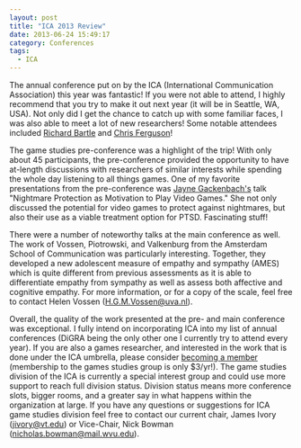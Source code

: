 ```yaml
---
layout: post
title: "ICA 2013 Review"
date: 2013-06-24 15:49:17
category: Conferences
tags:
  - ICA
---
```


The annual conference put on by the ICA (International Communication Association) this year was fantastic! If you were not able to attend, I highly recommend that you try to make it out next year (it will be in Seattle, WA, USA). Not only did I get the chance to catch up with some familiar faces, I was also able to meet a lot of new researchers! <!--more-->Some notable attendees included [Richard Bartle](http://www.essex.ac.uk/csee/staff/profile.aspx?ID=1459) and [Chris Ferguson](http://www.tamiu.edu/~cferguson/)!

The game studies pre-conference was a highlight of the trip! With only about 45 participants, the pre-conference provided the opportunity to have at-length discussions with researchers of similar interests while spending the whole day listening to all things games. One of my favorite presentations from the pre-conference was [Jayne Gackenbach's](http://academic.macewan.ca/gackenbachj/) talk "Nightmare Protection as Motivation to Play Video Games." She not only discussed the potential for video games to protect against nightmares, but also their use as a viable treatment option for PTSD. Fascinating stuff! 

There were a number of noteworthy talks at the main conference as well. The work of Vossen, Piotrowski, and Valkenburg from the Amsterdam School of Communication was particularly interesting. Together, they developed a new adolescent measure of empathy and sympathy (AMES) which is quite different from previous assessments as it is able to differentiate empathy from sympathy as well as assess both affective and cognitive empathy. For more information, or for a copy of the scale, feel free to contact Helen Vossen (<a href="mailto:H.G.M.Vossen@uva.nl">H.G.M.Vossen@uva.nl</a>).

Overall, the quality of the work presented at the pre- and main conference was exceptional. I fully intend on incorporating ICA into my list of annual conferences (DiGRA being the only other one I currently try to attend every year). If you are also a games researcher, and interested in the work that is done under the ICA umbrella, please consider [becoming a member](http://game.icahdq.org/ohana/website/index.cfm?p=56927916) (membership to the games studies group is only $3/yr!). The game studies division of the ICA is currently a special interest group and could use more support to reach full division status. Division status means more conference slots, bigger rooms, and a greater say in what happens within the organization at large. If you have any questions or suggestions for ICA game studies division feel free to contact our current chair, James Ivory (<a href="mailto:jivory@vt.edu">jivory@vt.edu</a>) or Vice-Chair, Nick Bowman (<a href="mailto:nicholas.bowman@mail.wvu.edu">nicholas.bowman@mail.wvu.edu</a>). 
